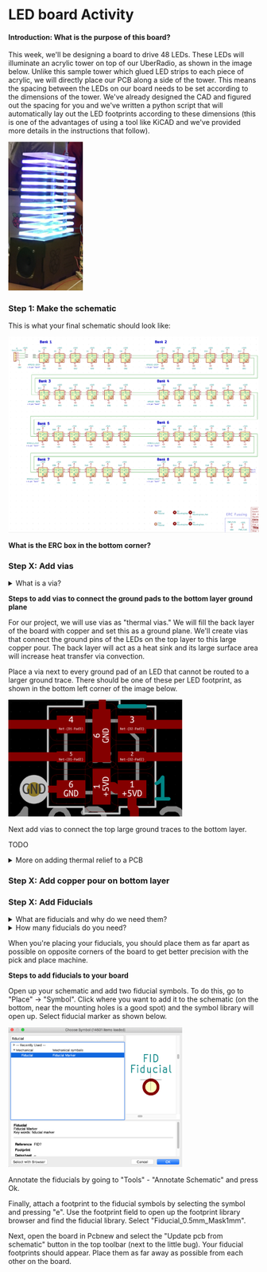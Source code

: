 # LED board Activity

#### Introduction: What is the purpose of this board? 
This week, we'll be designing a board to drive 48 LEDs. These LEDs will illuminate an acrylic tower on top of our UberRadio, as shown in the image below. Unlike this sample tower which glued LED strips to each piece of acrylic, we will directly place our PCB along a side of the tower. This means the spacing between the LEDs on our board needs to be set according to the dimensions of the tower. We've already designed the CAD and figured out the spacing for you and we've written a python script that will automatically lay out the LED footprints according to these dimensions (this is one of the advantages of using a tool like KiCAD and we've provided more details in the instructions that follow). 

<img width="150" src="../../LEDboard/Images/LED_tower.png">


### Step 1: Make the schematic 

This is what your final schematic should look like: 

<img width="750" src="../../LEDboard/Images/Schematic.png">


**What is the ERC box in the bottom corner?**

 
 ### Step X: Add vias 
 
 
<details>
 <summary>What is a via?</summary>
 
> A via is a hole in a PCB that allows current to pass from one layer to another. Vias can either be tented, meaning that they are covered by the soldermask so nothing can be soldered to them, or untented, meaning that we can solder a component to it. 
One reason to add vias is to facilitate routing between components by avoiding intersections between traces by routing some through a different layer. Another reason is to use them as "thermal vias" to transfer heat away from components on the board.


![](https://www.ourpcb.com/wp-content/uploads/2018/06/PCB-via-size2-1.png)
</details>

**Steps to add vias to connect the ground pads to the bottom layer ground plane**

For our project, we will use vias as "thermal vias." We will fill the back layer of the board with copper and set this as a ground plane. We'll create vias that connect the ground pins of the LEDs on the top layer to this large copper pour. The back layer will act as a heat sink and its large surface area will increase heat transfer via convection. 

Place a via next to every ground pad of an LED that cannot be routed to a larger ground trace. There should be one of these per LED footprint, as shown in the bottom left corner of the image below. 

<img width="350" src="../../LEDboard/Images/Vias.png">

Next add vias to connect the top large ground traces to the bottom layer. 

TODO


<details>
 <summary>More on adding thermal relief to a PCB</summary>
 
> First, note that adding lots of thermal vias to your PCB does not guarantee that your components won't overheat. You should read the datasheet of your components to determine how hot your components might get and how much thermal relief is necessary. You should also be aware that vias that are only thinly plated with copper will not provide as much heat transfer as vias that are filled with copper, but filling vias with copper is more expensive. In addition the more vias you add to your board, the higher the cost of the board will be. 

> One alternative to thermal vias is to use an aluminum substrate for your board. This kind of PCB is commonly referred to as a Metal Core PCB (MCPCB). Aluminum substrates and copper substrates are commonly used in the metal core, as they both have good heat transfer and dissipation properties, and aluminum substrates are more frequently used because they are cheaper. 

Here is a visual description of the structure of a MCPCB
> <img width="700" src="../../LEDboard/Images/MCPCB.png">

(Image credit: PCB Unlimited)

> For our project, using an aluminum substrate would have been a good way of providing thermal relief to the LEDs on our board, but the cost increases by 5x, so we've decided to use thermal vias instead. 

</details>


### Step X: Add copper pour on bottom layer



### Step X: Add Fiducials 

<details>
    <summary markdown="span">What are fiducials and why do we need them?</summary>
 
> A fiducial is a mark on the top (and bottom if the pcb has 2 layers) copper layer that is used by the vision system of a pick and place machine to recognize where the copper components on a PCB are. When using a pick and place machine to build a board, fiducials are necessary on each side that has SMT (surface-mount technology) components. 

![](https://www.ladyada.net/wiki/_media/mdcpickandplace/corners.jpg?cache=) 

(Image Souce: LadyAda)
</details>

<details>
 <summary>How many fiducials do you need?</summary>
 
>  This depends on the manufacturer you're working with. At a minimum, you need two fiducials. The first tells the machine where the x,y coordinates of a corner is, while the second tells the machine what the board orientation is. A third fiducial can help the machine account for any shrinkage or stretch in the PCB. This warping can happen after one side of the board is reflowed. 
</details> 

 When you're placing your fiducials, you should place them as far apart as possible on opposite corners of the board to get better precision with the pick and place machine. 
  


**Steps to add fiducials to your board** 


Open up your schematic and add two fiducial symbols. To do this, go to "Place" -> "Symbol". Click where you want to add it to the schematic (on the bottom, near the mounting holes is a good spot) and the symbol library will open up. Select fiducial marker as shown below. 

<img width="350" src="../../LEDboard/Images/FiducialSymbol.png">


Annotate the fiducials by going to "Tools" - "Annotate Schematic" and press Ok. 

Finally, attach a footprint to the fiducial symbols by selecting the symbol and pressing "e". Use the footprint field to open up the footprint library browser and find the fiducial library. Select "Fiducial_0.5mm_Mask1mm". 

Next, open the board in Pcbnew and select the "Update pcb from schematic" button in the top toolbar (next to the little bug). Your fiducial footprints should appear. Place them as far away as possible from each other on the board. 


 
